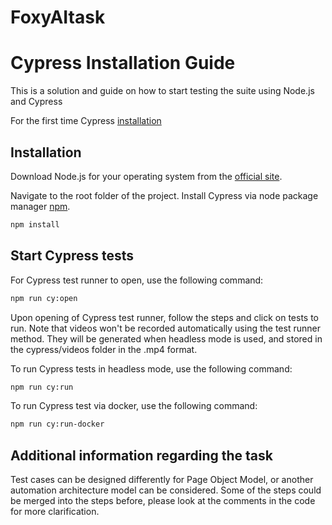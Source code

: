 # FoxyAItask
# Cypress Installation Guide

This is a solution and guide on how to start testing the suite using Node.js and Cypress

For the first time Cypress [installation](https://docs.cypress.io/guides/getting-started/installing-cypress#What-you-ll-learn)

## Installation

Download Node.js for your operating system from the [official site](https://nodejs.org/en/).

Navigate to the root folder of the project. Install Cypress via node package manager [npm](https://www.npmjs.com/).

```bash
npm install
```

## Start Cypress tests

For Cypress test runner to open, use the following command:

```bash
npm run cy:open
```

Upon opening of Cypress test runner, follow the steps and click on tests to run.
Note that videos won't be recorded automatically using the test runner method. They will be generated when headless mode is used, and stored in the cypress/videos folder in the .mp4 format.

To run Cypress tests in headless mode, use the following command:

```bash
npm run cy:run
```

To run Cypress test via docker, use the following command:

```bash
npm run cy:run-docker
```

## Additional information regarding the task

Test cases can be designed differently for Page Object Model, or another automation architecture model can be considered. Some of the steps could be merged into the steps before, please look at the comments in the code for more clarification.